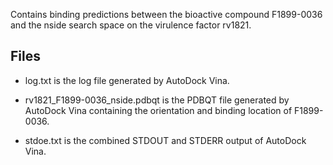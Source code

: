 Contains binding predictions between the bioactive compound F1899-0036 and the nside search space on the virulence factor rv1821.

## Files

- log.txt is the log file generated by AutoDock Vina.

- rv1821_F1899-0036_nside.pdbqt is the PDBQT file generated by AutoDock Vina containing the orientation and binding location of F1899-0036.

- stdoe.txt is the combined STDOUT and STDERR output of AutoDock Vina.

